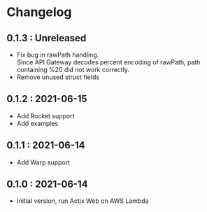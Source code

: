 # Changelog

## 0.1.3 : Unreleased

* Fix bug in rawPath handling.\
  Since API Gateway decodes percent encoding of rawPath, path containing %20 did not work correctly.
* Remove unused struct fields

## 0.1.2 : 2021-06-15

* Add Rocket support
* Add examples

## 0.1.1 : 2021-06-14

* Add Warp support

## 0.1.0 : 2021-06-14

* Initial version, run Actix Web on AWS Lambda